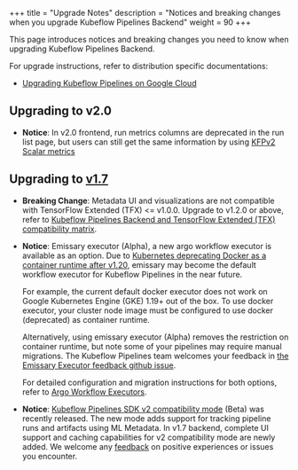 +++
title = "Upgrade Notes"
description = "Notices and breaking changes when you upgrade Kubeflow Pipelines Backend"
weight = 90
+++

This page introduces notices and breaking changes you need to know when upgrading Kubeflow Pipelines Backend.

For upgrade instructions, refer to distribution specific documentations:

* [Upgrading Kubeflow Pipelines on Google Cloud](/docs/distributions/gke/pipelines/upgrade/)

## Upgrading to v2.0

* **Notice**: In v2.0 frontend, run metrics columns are deprecated in the run list page, but users can still get the same information by using [KFPv2 Scalar metrics](/docs/components/pipelines/v1/sdk/output-viewer/#scalar-metrics)

## Upgrading to [v1.7]

[v1.7]: https://github.com/kubeflow/pipelines/releases/tag/1.7.0

* **Breaking Change**: Metadata UI and visualizations are not compatible with TensorFlow Extended (TFX) <= v1.0.0. Upgrade to v1.2.0 or above, refer to [Kubeflow Pipelines Backend and TensorFlow Extended (TFX) compatibility matrix](/docs/components/pipelines/installation/compatibility-matrix/).

* **Notice**: Emissary executor (Alpha), a new argo workflow executor is available as an option. Due to [Kubernetes deprecating Docker as a container runtime after v1.20](https://kubernetes.io/blog/2020/12/02/dont-panic-kubernetes-and-docker/), emissary may become the default workflow executor for Kubeflow Pipelines in the near future.

    For example, the current default docker executor does not work on Google Kubernetes Engine (GKE) 1.19+ out of the box. To use docker executor, your cluster node image must be configured to use docker (deprecated) as container runtime.

    Alternatively, using emissary executor (Alpha) removes the restriction on container runtime, but note some of your pipelines may require manual migrations. The Kubeflow Pipelines team welcomes your feedback in [the Emissary Executor feedback github issue](https://github.com/kubeflow/pipelines/issues/6249).

    For detailed configuration and migration instructions for both options, refer to [Argo Workflow Executors](https://www.kubeflow.org/docs/components/pipelines/installation/choose-executor/).

* **Notice**: [Kubeflow Pipelines SDK v2 compatibility mode](/docs/components/pipelines/sdk-v2/v2-compatibility/) (Beta) was recently released. The new mode adds support for tracking pipeline runs and artifacts using ML Metadata. In v1.7 backend, complete UI support and caching capabilities for v2 compatibility mode are newly added. We welcome any [feedback](https://github.com/kubeflow/pipelines/issues/6451) on positive experiences or issues you encounter.
